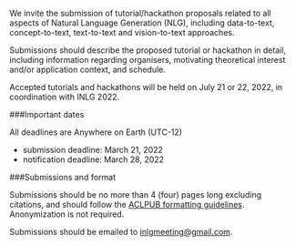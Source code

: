 We invite the submission of tutorial/hackathon proposals related to all aspects
of Natural Language Generation (NLG), including
data-to-text, concept-to-text, text-to-text and vision-to-text
approaches. 

Submissions should describe the proposed tutorial or hackathon in detail, including information regarding organisers, motivating theoretical interest and/or application context, and schedule.

Accepted tutorials and hackathons will be held on July 21 or 22, 2022, in coordination with INLG 2022.

###Important dates

All deadlines are Anywhere on Earth (UTC-12)

* submission deadline: March 21, 2022
* notification deadline: March 28, 2022

###Submissions and format

Submissions should be no more than 4 (four) pages long excluding citations, and should follow the [ACLPUB formatting guidelines](https://acl-org.github.io/ACLPUB/formatting.html). Anonymization is not required.

Submissions should be emailed to inlgmeeting@gmail.com.

